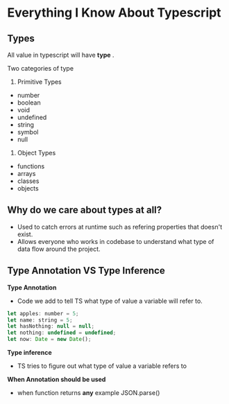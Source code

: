 # Everything I Know About Typescript

## Types

All value in typescript will have **type** .

Two categories of type

1. Primitive Types

- number
- boolean
- void
- undefined
- string
- symbol
- null

1. Object Types

- functions
- arrays
- classes
- objects

## Why do we care about types at all?

- Used to catch errors at runtime such as refering properties that doesn't exist.
- Allows everyone who works in codebase to understand what type of data flow around the project.

## Type Annotation VS Type Inference

**Type Annotation**

- Code we add to tell TS what type of value a variable will refer to.

```js
let apples: number = 5;
let name: string = 5;
let hasNothing: null = null;
let nothing: undefined = undefined;
let now: Date = new Date();
```

**Type inference**

- TS tries to figure out what type of value a variable refers to

**When Annotation should be used**

- when function returns **any**
  example JSON.parse()
